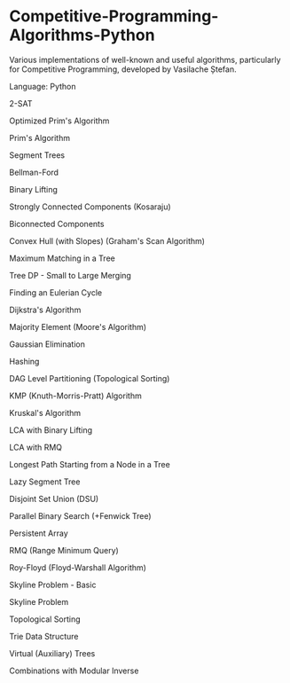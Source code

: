 # Competitive-Programming-Algorithms-Python

Various implementations of well-known and useful algorithms, particularly for Competitive Programming, developed by Vasilache Ștefan. 

Language: Python


2-SAT

Optimized Prim's Algorithm

Prim's Algorithm

Segment Trees

Bellman-Ford

Binary Lifting

Strongly Connected Components (Kosaraju)

Biconnected Components

Convex Hull (with Slopes) (Graham's Scan Algorithm)

Maximum Matching in a Tree

Tree DP - Small to Large Merging

Finding an Eulerian Cycle

Dijkstra's Algorithm

Majority Element (Moore's Algorithm)

Gaussian Elimination

Hashing

DAG Level Partitioning (Topological Sorting)

KMP (Knuth-Morris-Pratt) Algorithm

Kruskal's Algorithm

LCA with Binary Lifting

LCA with RMQ

Longest Path Starting from a Node in a Tree

Lazy Segment Tree

Disjoint Set Union (DSU)

Parallel Binary Search (+Fenwick Tree)

Persistent Array

RMQ (Range Minimum Query)

Roy-Floyd (Floyd-Warshall Algorithm)

Skyline Problem - Basic

Skyline Problem

Topological Sorting

Trie Data Structure

Virtual (Auxiliary) Trees

Combinations with Modular Inverse

